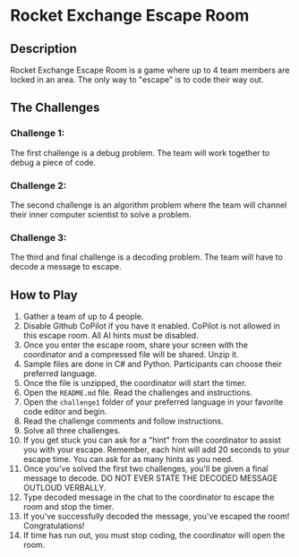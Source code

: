 # Rocket Exchange Escape Room

## Description

Rocket Exchange Escape Room is a game where up to 4 team members are locked in an area. The only way to "escape" is to code their way out.

## The Challenges

### Challenge 1:

The first challenge is a debug problem. The team will work together to debug a piece of code.

### Challenge 2:

The second challenge is an algorithm problem where the team will channel their inner computer scientist to solve a problem.

### Challenge 3:

The third and final challenge is a decoding problem. The team will have to decode a message to escape.

## How to Play

1. Gather a team of up to 4 people.
1. Disable Github CoPilot if you have it enabled. CoPilot is not allowed in this escape room. All AI hints must be disabled.
1. Once you enter the escape room, share your screen with the coordinator and a compressed file will be shared. Unzip it.
1. Sample files are done in C# and Python. Participants can choose their preferred language.
1. Once the file is unzipped, the coordinator will start the timer.
1. Open the `README.md` file. Read the challenges and instructions.
1. Open the `challenge1` folder of your preferred language in your favorite code editor and begin.
1. Read the challenge comments and follow instructions.
1. Solve all three challenges.
1. If you get stuck you can ask for a "hint" from the coordinator to assist you with your escape. Remember, each hint will add 20 seconds to your escape time. You can ask for as many hints as you need.
1. Once you've solved the first two challenges, you'll be given a final message to decode. DO NOT EVER STATE THE DECODED MESSAGE OUTLOUD VERBALLY.
1. Type decoded message in the chat to the coordinator to escape the room and stop the timer.
1. If you've successfully decoded the message, you've escaped the room! Congratulations!
1. If time has run out, you must stop coding, the coordinator will open the room.
